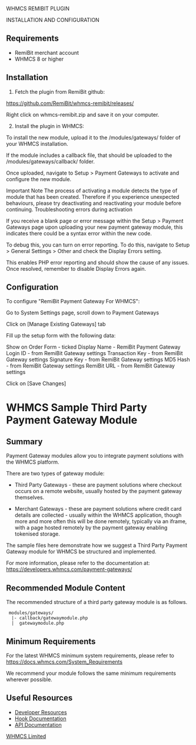 WHMCS REMIBIT PLUGIN

INSTALLATION AND CONFIGURATION

## Requirements

* RemiBit merchant account
* WHMCS 8 or higher 

## Installation

1. Fetch the plugin from RemiBit github:

https://github.com/RemiBit/whmcs-remibit/releases/

Right click on whmcs-remibit.zip and save it on your computer.
  
2. Install the plugin in WHMCS:


To install the new module, upload it to the /modules/gateways/ folder of your WHMCS installation.

If the module includes a callback file, that should be uploaded to the /modules/gateways/callback/ folder.

Once uploaded, navigate to Setup > Payment Gateways to activate and configure the new module.

Important Note The process of activating a module detects the type of module that has been created. Therefore if you experience unexpected behaviours, please try deactivating and reactivating your module before continuing.
Troubleshooting errors during activation

If you receive a blank page or error message within the Setup > Payment Gateways page upon uploading your new payment gateway module, this indicates there could be a syntax error within the new code.

To debug this, you can turn on error reporting. To do this, navigate to Setup > General Settings > Other and check the Display Errors setting.

This enables PHP error reporting and should show the cause of any issues. Once resolved, remember to disable Display Errors again.


## Configuration

To configure "RemiBit Payment Gateway For WHMCS":

Go to System Settings page, scroll down to Payment Gateways

Click on [Manage Existing Gateways] tab

Fill up the setup form with the following data:

Show on Order Form - ticked
Display Name - RemiBit Payment Gateway
Login ID - from RemiBit Gateway settings
Transaction Key - from RemiBit Gateway settings
Signature Key - from RemiBit Gateway settings
MD5 Hash - from RemiBit Gateway settings
RemiBit URL - from RemiBit Gateway settings

Click on [Save Changes]




# WHMCS Sample Third Party Payment Gateway Module #

## Summary ##

Payment Gateway modules allow you to integrate payment solutions with the WHMCS
platform.

There are two types of gateway module:

* Third Party Gateways - these are payment solutions where checkout occurs
on a remote website, usually hosted by the payment gateway themselves.

* Merchant Gateways - these are payment solutions where credit card details
are collected - usually within the WHMCS application, though more and more
often this will be done remotely, typically via an iframe, with a page hosted
remotely by the payment gateway enabling tokenised storage.

The sample files here demonstrate how we suggest a Third Party Payment Gateway
module for WHMCS be structured and implemented.

For more information, please refer to the documentation at:
https://developers.whmcs.com/payment-gateways/

## Recommended Module Content ##

The recommended structure of a third party gateway module is as follows.

```
 modules/gateways/
  |- callback/gatewaymodule.php
  |  gatewaymodule.php
```

## Minimum Requirements ##

For the latest WHMCS minimum system requirements, please refer to
https://docs.whmcs.com/System_Requirements

We recommend your module follows the same minimum requirements wherever
possible.

## Useful Resources
* [Developer Resources](https://developers.whmcs.com/)
* [Hook Documentation](https://developers.whmcs.com/hooks/)
* [API Documentation](https://developers.whmcs.com/api/)

[WHMCS Limited](https://www.whmcs.com)
